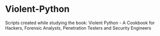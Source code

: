 Violent-Python
==============

Scripts created while studying the book: Violent Python - A Cookbook for Hackers, Forensic Analysts, Penetration Testers and Security Engineers
